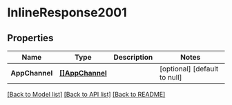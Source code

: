# InlineResponse2001

## Properties
Name | Type | Description | Notes
------------ | ------------- | ------------- | -------------
**AppChannel** | [**[]AppChannel**](AppChannel.md) |  | [optional] [default to null]

[[Back to Model list]](../README.md#documentation-for-models) [[Back to API list]](../README.md#documentation-for-api-endpoints) [[Back to README]](../README.md)


